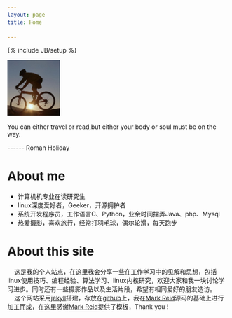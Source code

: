 ```yaml
---
layout: page 
title: Home

---
```


{% include JB/setup %}

<img class='inset right' src='/files/pic/headpic01.jpg' title='' alt='' width='120px' />
    
<p class='proverb_1'>You can either travel or read,but either your body or soul must be on the way.</p>
<p class='proverb_2'> ------ Roman Holiday </p>

About me
========
* 计算机机专业在读研究生
* linux深度爱好者，Geeker，开源拥护者
* 系统开发程序员，工作语言C、Python，业余时间摆弄Java、php、Mysql
* 热爱摄影，喜欢旅行，经常打羽毛球，偶尔轮滑，每天跑步

About this site
==========
&nbsp;&nbsp;&nbsp;&nbsp;这是我的个人站点，在这里我会分享一些在工作学习中的见解和思想，包括linux使用技巧、编程经验、算法学习、linux内核研究，欢迎大家和我一块讨论学习进步。同时还有一些摄影作品以及生活片段，希望有相同爱好的朋友造访。    
&nbsp;&nbsp;&nbsp;&nbsp;这个网站采用[jekyll](https://github.com/mreid/jekyll/)搭建，存放在[github](https://github.com/)上，我在[Mark Reid](http://mark.reid.name/)源码的基础上进行加工而成，在这里感谢[Mark Reid](http://mark.reid.name/)提供了模板，Thank you ! 

